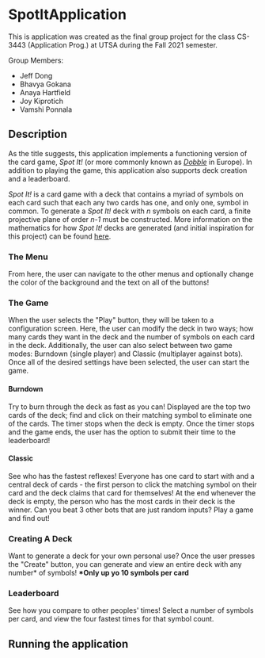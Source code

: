 # SpotItApplication

This is application was created as the final group project for the class CS-3443 (Application Prog.) at UTSA during the Fall 2021 semester.

Group Members:
- Jeff Dong
- Bhavya Gokana
- Anaya Hartfield
- Joy Kiprotich
- Vamshi Ponnala

## Description

As the title suggests, this application implements a functioning version of the card game, *Spot It!* (or more commonly known as [*Dobble*](https://www.dobblegame.com/en/games/) in Europe). In addition to playing the game, this application also supports deck creation and a leaderboard.

*Spot It!* is a card game with a deck that contains a myriad of symbols on each card such that each any two cards has one, and only one, symbol in common. To generate a *Spot It!* deck with *n* symbols on each card, a finite projective plane of order *n-1* must be constructed. More information on the mathematics for how *Spot It!* decks are generated (and initial inspiration for this project) can be found [here](https://www.youtube.com/watch?v=VTDKqW_GLkw).

### The Menu

From here, the user can navigate to the other menus and optionally change the color of the background and the text on all of the buttons!

### The Game

When the user selects the "Play" button, they will be taken to a configuration screen. Here, the user can modify the deck in two ways; how many cards they want in the deck and the number of symbols on each card in the deck. Additionally, the user can also select between two game modes: Burndown (single player) and Classic (multiplayer against bots). Once all of the desired settings have been selected, the user can start the game.

#### Burndown

Try to burn through the deck as fast as you can! Displayed are the top two cards of the deck; find and click on their matching symbol to eliminate one of the cards. The timer stops when the deck is empty. Once the timer stops and the game ends, the user has the option to submit their time to the leaderboard!

#### Classic

See who has the fastest reflexes! Everyone has one card to start with and a central deck of cards - the first person to click the matching symbol on their card and the deck claims that card for themselves! At the end whenever the deck is empty, the person who has the most cards in their deck is the winner. Can you beat 3 other bots that are just random inputs? Play a game and find out!

### Creating A Deck

Want to generate a deck for your own personal use? Once the user presses the "Create" button, you can generate and view an entire deck with any number* of symbols!
__*Only up yo 10 symbols per card__

### Leaderboard

See how you compare to other peoples' times! Select a number of symbols per card, and view the four fastest times for that symbol count.

## Running the application
